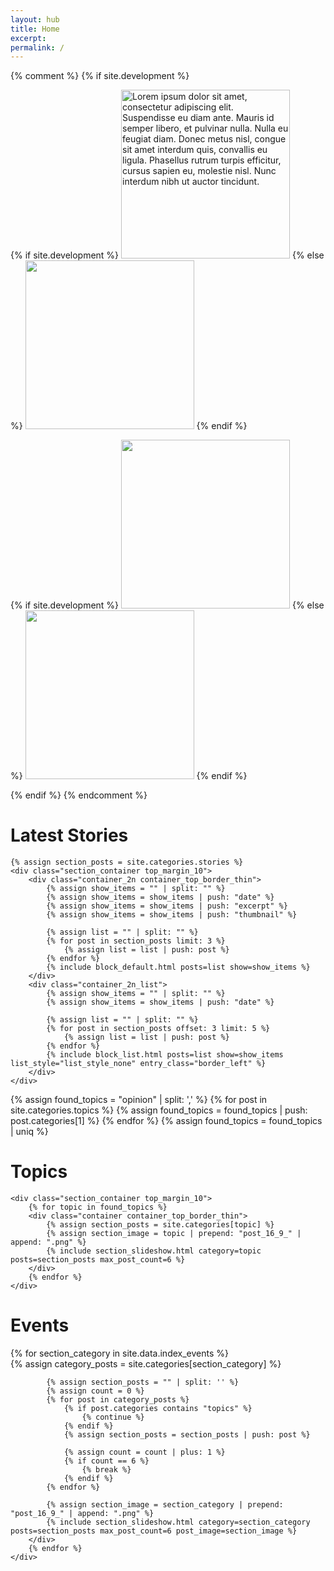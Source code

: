 ```yaml
---
layout: hub
title: Home
excerpt:
permalink: /
---
```


{% comment %}
{% if site.development %}
<div class="image_container">
    <div class="container">
    {% if site.development %}
        <img id="source_top_1" class="modal_source" src="/images/top_1.png" alt="Lorem ipsum dolor sit amet, consectetur adipiscing elit. Suspendisse eu diam ante. Mauris id semper libero, et pulvinar nulla. Nulla eu feugiat diam. Donec metus nisl, congue sit amet interdum quis, convallis eu ligula. Phasellus rutrum turpis efficitur, cursus sapien eu, molestie nisl. Nunc interdum nibh ut auctor tincidunt." width="270px" height="auto" >
    {% else %}
        <img id="source_top_1" class="modal_source" src="{{ site.image_source }}/site/top_1.png" width="270px" height="auto" >
    {% endif %}
        <div id="modal_top_1" class="modal">
            <div class="modal_content">
                <img id="destination_top_1" class="modal_image">
                <p id="caption_top_1" class="modal_caption"></p>
            </div>
        </div>
    </div>
    <div class="container">
    {% if site.development %}
        <img id="source_top_2" class="modal_source" src="/images/top_2.png" width="270px" height="auto" >
    {% else %}
        <img id="source_top_2" class="modal_source" src="{{ site.image_source }}/site/top_2.png" width="270px" height="auto" >
    {% endif %}
        <div id="modal_top_2" class="modal">
            <div class="modal_content">
                <img id="destination_top_2" class="modal_image">
                <p id="caption_top_2" class="modal_caption"></p>
            </div>
        </div>
    </div>
</div>
{% endif %}
{% endcomment %}



<div class="section_container_wrapper section_container_wrapper_border">
    <h1>Latest Stories</h1>

    {% assign section_posts = site.categories.stories %}
    <div class="section_container top_margin_10">
        <div class="container_2n container_top_border_thin">
            {% assign show_items = "" | split: "" %}
            {% assign show_items = show_items | push: "date" %}
            {% assign show_items = show_items | push: "excerpt" %}
            {% assign show_items = show_items | push: "thumbnail" %}
            
            {% assign list = "" | split: "" %}
            {% for post in section_posts limit: 3 %}
                {% assign list = list | push: post %}
            {% endfor %}
            {% include block_default.html posts=list show=show_items %}
        </div>
        <div class="container_2n_list">
            {% assign show_items = "" | split: "" %}
            {% assign show_items = show_items | push: "date" %}
            
            {% assign list = "" | split: "" %}
            {% for post in section_posts offset: 3 limit: 5 %}
                {% assign list = list | push: post %}
            {% endfor %}
            {% include block_list.html posts=list show=show_items list_style="list_style_none" entry_class="border_left" %}
        </div>
    </div>
</div>


{% assign found_topics = "opinion" | split: ',' %}
{% for post in site.categories.topics %}
    {% assign found_topics = found_topics | push: post.categories[1] %}
{% endfor %}
{% assign found_topics = found_topics | uniq %}

<div class="section_container_wrapper section_container_wrapper_border">
    <h1>Topics</h1>
   
    <div class="section_container top_margin_10">
        {% for topic in found_topics %}
        <div class="container container_top_border_thin">
            {% assign section_posts = site.categories[topic] %}
            {% assign section_image = topic | prepend: "post_16_9_" | append: ".png" %}
            {% include section_slideshow.html category=topic posts=section_posts max_post_count=6 %}
        </div>
        {% endfor %}
    </div>
</div>



<div class="section_container_wrapper section_container_wrapper_border">
    <h1>Events</h1>
    <div class="section_container top_margin_10">
        {% for section_category in site.data.index_events %}
        <div class="container container_top_border_thin">
            {% assign category_posts = site.categories[section_category] %}

            {% assign section_posts = "" | split: '' %}
            {% assign count = 0 %}
            {% for post in category_posts %}
                {% if post.categories contains "topics" %}
                    {% continue %}
                {% endif %}
                {% assign section_posts = section_posts | push: post %}
                
                {% assign count = count | plus: 1 %}
                {% if count == 6 %}
                    {% break %}
                {% endif %}
            {% endfor %}
            
            {% assign section_image = section_category | prepend: "post_16_9_" | append: ".png" %}
            {% include section_slideshow.html category=section_category posts=section_posts max_post_count=6 post_image=section_image %}
        </div>
        {% endfor %}
    </div>
</div>

<script>
    $(document).ready(function() {

        {% for topic in found_topics %}
            {% assign words = topic | replace: '_', ' ' | split: ' ' %}
            {% capture titlecase_category %}{% for word in words %}{{ word | capitalize }} {% endfor %}{% endcapture %}
            {% assign js_category = titlecase_category | remove: ' ' %}
            current{{ js_category }}Slide(0);
        {% endfor %}

        currentPresidentSlide(0);
        currentPressSlide(0);

        currentEconomySlide(0);
        currentLawAndOrderSlide(0);

        currentAgrarianSlide(0);
        currentEnvironmentSlide(0);

        currentForeignAffairsSlide(0);
        currentOtherSlide(0);
    });

    popupModal('modal_top_1', 'source_top_1', 'destination_top_1', 'caption_top_1');
    popupModal('modal_top_2', 'source_top_2', 'destination_top_2', 'caption_top_2');

    // Argument must be greater than zero.
    /*
    function currentHeadlineSlide(n) {
        showHeadlineSlides(n);
    }
    */

    function currentPresidentSlide(n) {
        showPresidentSlides(n);
    }

    function currentPressSlide(n) {
        showPressSlides(n);
    }

    function currentOtherSlide(n) {
        showOtherSlides(n);
    }

    function currentLawAndOrderSlide(n) {
        showLawAndOrderSlides(n);
    }

    function currentEconomySlide(n) {
        showEconomySlides(n);
    }

    function currentAgrarianSlide(n) {
        showAgrarianSlides(n);
    }

    function currentEnvironmentSlide(n) {
        showEnvironmentSlides(n);
    }

    function currentForeignAffairsSlide(n) {
        showForeignAffairsSlides(n);
    }

    function currentPeaceProcessSlide(n) {
        showPeaceProcessSlides(n);
    }

    function currentEjkHearingSlide(n) {
        showEjkHearingSlides(n);
    }

    function currentOpinionSlide(n) {
        showOpinionSlides(n);
    }



    function showPresidentSlides(n) {
        showSlides("president_dot", "president_news_entry", n);
    }

    function showPressSlides(n) {
        showSlides("press_dot", "press_news_entry", n);
    }

    function showOtherSlides(n) {
        showSlides("other_dot", "other_news_entry", n);
    }

    function showEconomySlides(n) {
        showSlides("economy_dot", "economy_news_entry", n);
    }

    function showAgrarianSlides(n) {
        showSlides("agrarian_dot", "agrarian_news_entry", n);
    }

    function showEnvironmentSlides(n) {
        showSlides("environment_dot", "environment_news_entry", n);
    }

    function showForeignAffairsSlides(n) {
        showSlides("foreign_affairs_dot", "foreign_affairs_news_entry", n);
    }

    function showLawAndOrderSlides(n) {
        showSlides("law_and_order_dot", "law_and_order_news_entry", n);
    }

    function showOpinionSlides(n) {
        showSlides("opinion_dot", "opinion_news_entry", n);
    }

    function showPeaceProcessSlides(n) {
        showSlides("peace_process_dot", "peace_process_news_entry", n);
    }

    function showEjkHearingSlides(n) {
        showSlides("ejk_hearing_dot", "ejk_hearing_news_entry", n);
    }



    function showSlides(links, entries, index) {
        let i;
        let dots = document.getElementsByClassName(links);
        let slides = document.getElementsByClassName(entries);
        
        if (dots.length == 0) {
            return;
        }

        for (i = 0; i < slides.length; i++) {
           slides[i].style.display = "none";
        }
        for (i = 0; i < dots.length; i++) {
            dots[i].className = dots[i].className.replace(" slideshow_active", "");
        }
        slides[index].style.display = "block";
        dots[index].className += " slideshow_active";
    }


    function popupModal(modal, imageSource, imageDestination, caption) {
        // Get the modal
        var modal = document.getElementById(modal);

        // Get the image and insert it inside the modal - use its "alt" text as a caption
        var imgSource = document.getElementById(imageSource);
        var imgDest = document.getElementById(imageDestination);
        var imgCaption = document.getElementById(caption);
        imgSource.onclick = function() {
            modal.style.display = "block";
            imgDest.src = imgSource.src;
            imgCaption.innerHTML = this.alt;
        }

        imgDest.onclick = function() {
            modal.style.display = "none";
        }
        modal.onclick = function() {
            modal.style.display = "none";
        }
    }
</script>
